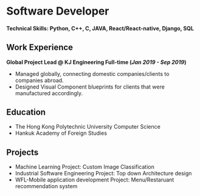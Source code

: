 # Software Developer
#### Technical Skills: Python, C++, C, JAVA, React/React-native, Django, SQL

## Work Experience
**Global Project Lead @ KJ Engineering Full-time (_Jan 2019 - Sep 2019_)** 
- Managed globally, connecting domestic companies/clients to companies abroad.
- Designed Visual Component blueprints for clients that were manufactured accordingly.

## Education  
- The Hong Kong Polytechnic University Computer Science 
- Hankuk Academy of Foreign Studies 


## Projects  
- Machine Learning Project: Custom Image Classification 
- Industrial Software Engineering Project: Top down Architecture design
- WFL-Mobile application development Project: Menu/Restaruant recommendation system



